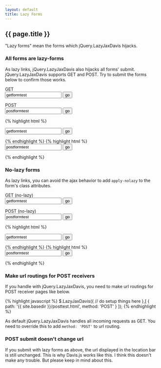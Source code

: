```yaml
---
layout: default
title: Lazy Forms
---
```


## {{ page.title }}

"Lazy forms" mean the forms which jQuery.LazyJaxDavis hijacks.  

### All forms are lazy-forms

As lazy links, jQuery.LazyJaxDavis also hijacks all forms' submit.  
jQuery.LazyJaxDavis supports GET and POST. Try to submit the forms below to confirm those works.

<div class="mod-forms">
	<div class="h">GET</div>
	<form action="{{ site.basedir }}/gettest.html" method="get">
		<input type="text" value="getformtest" name="getval"> <input type="submit" value="go">
	</form>
	<div class="h">POST</div>
	<form action="{{ site.basedir }}/posttest.html" method="post">
		<input type="text" value="postformtest" name="postval"> <input type="submit" value="go">
	</form>
</div>

{% highlight html %}
<form action="{{ site.basedir }}/gettest.html" method="get">
	<input type="text" value="getformtest" name="getval"> <input type="submit" value="go">
</form>
{% endhighlight %}
{% highlight html %}
<form action="{{ site.basedir }}/posttest.html" method="post">
	<input type="text" value="postformtest" name="postval"> <input type="submit" value="go">
</form>
{% endhighlight %}

### No-lazy forms

As lazy links, you can avoid the ajax behavior to add `apply-nolazy` to the form's class attributes.

<div class="mod-forms">
	<div class="h">GET (no-lazy)</div>
	<form action="{{ site.basedir }}/gettest.html" method="get" class="apply-nolazy">
		<input type="text" value="getformtest" name="getval"> <input type="submit" value="go">
	</form>
	<div class="h">POST (no-lazy)</div>
	<form action="{{ site.basedir }}/posttest.html" method="post" class="apply-nolazy">
		<input type="text" value="postformtest" name="postval"> <input type="submit" value="go">
	</form>
</div>

{% highlight html %}
<form action="{{ site.basedir }}/gettest.html" method="get" class="apply-nolazy">
	<input type="text" value="getformtest" name="getval"> <input type="submit" value="go">
</form>
{% endhighlight %}
{% highlight html %}
<form action="{{ site.basedir }}/posttest.html" method="post" class="apply-nolazy">
	<input type="text" value="postformtest" name="postval"> <input type="submit" value="go">
</form>
{% endhighlight %}

### Make url routings for POST receivers

If you handle with jQuery.LazyJaxDavis, you need to make url routings for POST receiver pages like below.

{% highlight javascript %}
$.LazyJaxDavis({
  // do setup things here
},[
  {
    path: '{{ site.basedir }}/posttest.html',
    method: 'POST'
  }
]);
{% endhighlight %}

As default jQuery.LazyJaxDavis handles all incoming requests as GET. You need to override this to add `method: 'POST'` to url routing.

### POST submit doesn't change url

If you submit with lazy forms as above, the url displayed in the location bar is still unchanged. This is why Davis.js works like this. I think this doesn't make any trouble. But please keep in mind about this.


